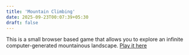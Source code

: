 ```yaml
---
title: 'Mountain Climbing'
date: 2025-09-23T00:07:39+05:30
draft: false
---
```


This is a small browser based game that allows you to explore an infinite computer-generated mountainous landscape. [Play it here](/mland.html)